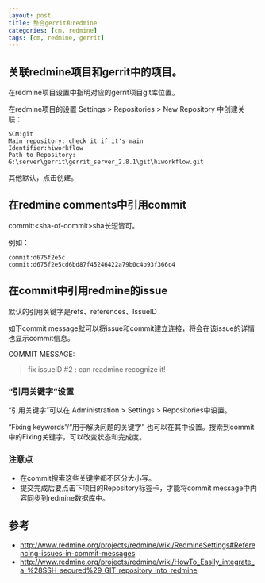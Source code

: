 ```yaml
---
layout: post
title: 整合gerrit和redmine
categories: [cm, redmine]
tags: [cm, redmine, gerrit]
---
```


## 关联redmine项目和gerrit中的项目。


在redmine项目设置中指明对应的gerrit项目git库位置。

在redmine项目的设置 Settings > Repositories > New Repository 中创建关联：

```
SCM:git
Main repository: check it if it's main
Identifier:hiworkflow
Path to Repository: G:\server\gerrit\gerrit_server_2.8.1\git\hiworkflow.git
```

其他默认，点击创建。
 
## 在redmine comments中引用commit

commit:\<sha-of-commit\>sha长短皆可。

例如：

```
commit:d675f2e5c
commit:d675f2e5cd6bd87f45246422a79b0c4b93f366c4
```
 
 
## 在commit中引用redmine的issue

 
默认的引用关键字是refs、references、IssueID

如下commit message就可以将issue和commit建立连接，将会在该issue的详情也显示commit信息。

COMMIT MESSAGE:

> fix issueID #2 : can readmine recognize it!

### “引用关键字”设置

“引用关键字”可以在 Administration > Settings > Repositories中设置。

“Fixing keywords”/“用于解决问题的关键字” 也可以在其中设置。搜索到commit中的Fixing关键字，可以改变状态和完成度。

### 注意点

* 在commit搜索这些关键字都不区分大小写。
* 提交完成后要点击下项目的Repository标签卡，才能将commit message中内容同步到redmine数据库中。
 
 
## 参考

* <http://www.redmine.org/projects/redmine/wiki/RedmineSettings#Referencing-issues-in-commit-messages>
* <http://www.redmine.org/projects/redmine/wiki/HowTo_Easily_integrate_a_%28SSH_secured%29_GIT_repository_into_redmine>
 
 
 
 